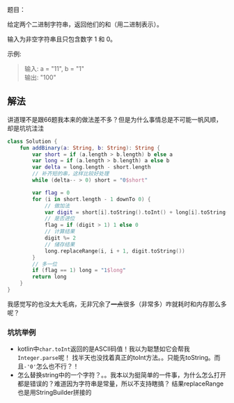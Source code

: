 题目：

给定两个二进制字符串，返回他们的和（用二进制表示）。

输入为非空字符串且只包含数字 1 和 0。

示例:

>输入: a = "11", b = "1"  
输出: "100"

## 解法
讲道理不是跟66题我本来的做法差不多？但是为什么事情总是不可能一帆风顺，却是坑坑洼洼
```kotlin
class Solution {
    fun addBinary(a: String, b: String): String {
        var short = if (a.length > b.length) b else a
        var long = if (a.length > b.length) a else b
        var delta = long.length - short.length
        // 补齐短的串，这样比较好处理
        while (delta-- > 0) short = "0$short"

        var flag = 0
        for (i in short.length - 1 downTo 0) {
            // 做加法
            var digit = short[i].toString().toInt() + long[i].toString().toInt() + flag
            // 是否进位
            flag = if (digit > 1) 1 else 0
            // 计算结果
            digit %= 2
            // 储存结果
            long.replaceRange(i, i + 1, digit.toString())
        }
        // 多一位
        if (flag == 1) long = "1$long"
        return long
    }
}
```
我感觉写的也没太大毛病，无非冗余了~~一点~~很多（非常多）咋就耗时和内存那么多呢？

### 坑坑举例 
* kotlin中`char.toInt`返回的是ASCII码值！我以为聪慧如它会帮我`Integer.parse`呢！
找半天也没找着真正的toInt方法。。只能先toString。而且`-'0'`怎么也不行？！
* 怎么替换string中的一个字符？。。我本以为挺简单的一件事，为什么怎么打开都是错误的？难道因为字符串是常量，所以不支持瞎搞？
结果replaceRange也是用StringBuilder拼接的
